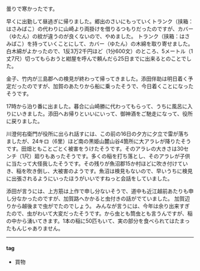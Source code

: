 曇りで寒かったです。

早くに出勤して昼過ぎに帰りました。郷出のさいにもっていくトランク（挟箱：はさみばこ）の代わりに山崎より両掛けを借りるつもりだったのですが、カバー（ゆたん）の紋が違うのが良くないので、やめました。
トランク（挟箱：はさみばこ）を持っていくことにして、カバー（ゆたん）の木綿を取り寄せました。白木綿がよかったので、1反3万2千円ほど（1分600文）のところ、5メートル（1丈7尺）切ってもらおうと紺屋を呼んで頼んだら25日までに出来るとのことでした。

金子、竹内が三島郡への検見が終わって帰ってきました。添田伴助は明日着く予定だったのですが、加賀のあたりから船に乗ったそうで、今日着くことになったそうです。

17時から泊り番に出ました。暮合に山崎勝に代わってもらって、うちに風呂に入りにいきました。添田へお帰りといいにいって、御神酒をご馳走になって、役所に戻りました。

川澄何右衛門が役所に出られ話すには、この前の16日の夕方に夕立で雷が落ちましたが、24キロ（6里）ほど南の黒姫山麓山谷4箇所に大アラレが降りたそうです。田畑ともことごとく被害をうけたそうです。そのアラレの大きさは30センチ（1尺）廻りもあったそうです。多くの稲を打ち落とし、そのアラレが子供に当たって大怪我したそうです。その残りが魚沼郡15か村ほどに吹き付けていき、稲を吹き倒し、大被害のようです。魚沼は検見もないので、早いうちに検見に出張されるようにいったほうがいいですねっと会話をしていました。

添田が言うには、上方筋は上作で申し分ないそうで、道中も近江越前あたりも申し分なかったのですが、加賀路へかかると虫付きの話がでていました。
加賀辺りから越後まで虫がでたのでしょう。
みんなが言うには、今年は余り出来すぎたので、虫がわいて大変だったそうです。から虫とも筒虫とも言うんですが、稲の中から湧いてきます。1本の稲に50匹もいて、実の部分を食べられてはたまったもんじゃありません。

***
#### tag
- 買物

